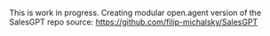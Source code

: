 This is work in progress. Creating modular open.agent version of the SalesGPT repo
source: https://github.com/filip-michalsky/SalesGPT
